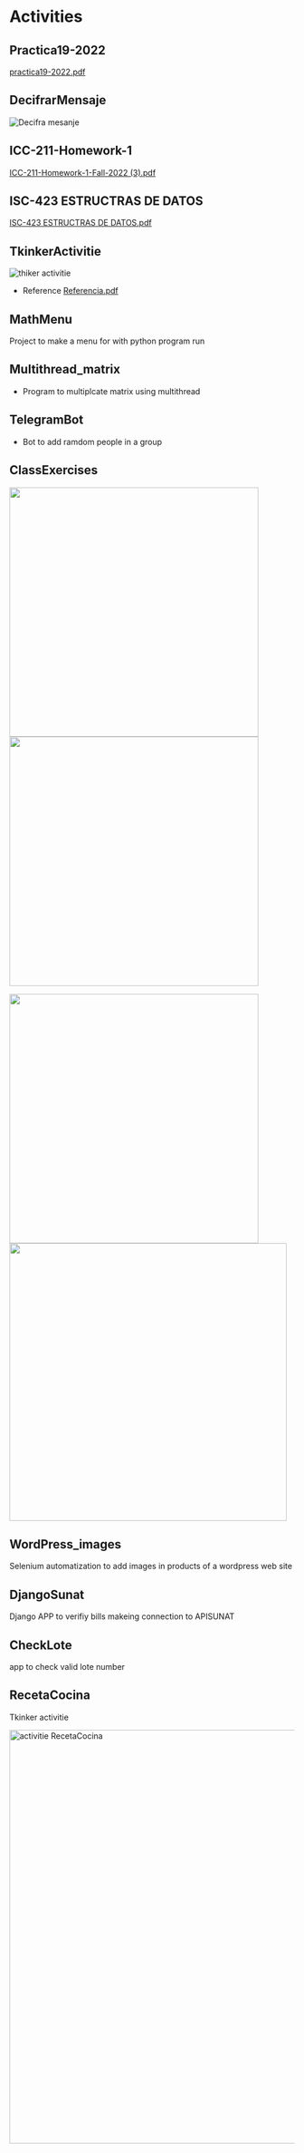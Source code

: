 # Activities

## Practica19-2022
[practica19-2022.pdf](https://github.com/feijoes/Frelance-works/files/9815111/practica19-2022.pdf)

## DecifrarMensaje
![Decifra mesanje](https://user-images.githubusercontent.com/74252371/200094621-e1d25117-ee56-4081-8ed4-25aeeef98420.jpeg)


## ICC-211-Homework-1
[ICC-211-Homework-1-Fall-2022 (3).pdf](https://github.com/feijoes/Frelance-works/files/9942711/ICC-211-Homework-1-Fall-2022.3.pdf)


## ISC-423 ESTRUCTRAS DE DATOS
[ISC-423 ESTRUCTRAS DE DATOS.pdf](https://github.com/feijoes/Frelance-works/files/10060604/ICC-211-Lab-4-Fall-2022.pdf)


## TkinkerActivitie
![thiker activitie](https://user-images.githubusercontent.com/74252371/203875981-3d16a0c1-2803-43cc-a4da-adde44db6e10.jpeg)
  * Reference [Referencia.pdf](https://github.com/feijoes/Frelance-works/files/10093404/202211242205A0E76F74C1350F54__Referencia.pdf)

## MathMenu
  Project to make a menu for with python program run

## Multithread_matrix
  * Program to multiplcate matrix using multithread

## TelegramBot
  * Bot to add ramdom people in a group
  
## ClassExercises
<p float="left">
<img src="https://user-images.githubusercontent.com/74252371/210628482-233d6a47-6065-4883-8525-12eb715447f2.jpeg"  width="440"/>
<img src="https://user-images.githubusercontent.com/74252371/210628488-a87acdfb-abf5-4d4d-a6be-dccb79a74d47.jpeg"  width="440"/>
</p>
<p float="left">
<img src="https://user-images.githubusercontent.com/74252371/210628492-76cecc7f-2120-4f7e-a3f8-80d0e55a291f.jpeg"  width="440"/>
<img src="https://user-images.githubusercontent.com/74252371/210628497-516e8ada-9950-4597-802b-30747c091093.jpeg"  width="490"/>
</p>

## WordPress_images
  Selenium automatization to add images in products of a wordpress web site

## DjangoSunat
  Django APP to verifiy bills makeing connection to APISUNAT

## CheckLote
  app to check valid lote number

## RecetaCocina
 Tkinker activitie
 
 <img alt="activitie RecetaCocina" src="https://user-images.githubusercontent.com/74252371/229660718-8d8a7f66-8bd4-4afd-a3cb-b951d2375e22.jpeg" width="730"/>
